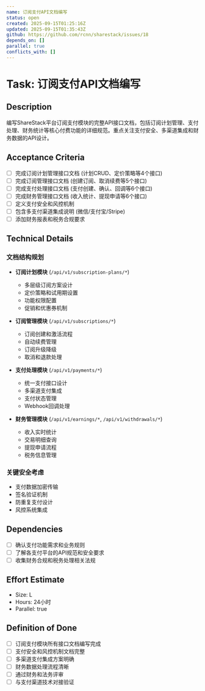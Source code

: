 ```yaml
---
name: 订阅支付API文档编写
status: open
created: 2025-09-15T01:25:16Z
updated: 2025-09-15T01:35:43Z
github: https://github.com/rcnn/sharestack/issues/18
depends_on: []
parallel: true
conflicts_with: []
---
```


# Task: 订阅支付API文档编写

## Description

编写ShareStack平台订阅支付模块的完整API接口文档，包括订阅计划管理、支付处理、财务统计等核心付费功能的详细规范。重点关注支付安全、多渠道集成和财务数据的API设计。

## Acceptance Criteria

- [ ] 完成订阅计划管理接口文档 (计划CRUD、定价策略等4个接口)
- [ ] 完成订阅管理接口文档 (创建订阅、取消续费等5个接口)
- [ ] 完成支付处理接口文档 (支付创建、确认、回调等6个接口)
- [ ] 完成财务管理接口文档 (收入统计、提现申请等6个接口)
- [ ] 定义支付安全和风控机制
- [ ] 包含多支付渠道集成说明 (微信/支付宝/Stripe)
- [ ] 添加财务报表和税务合规要求

## Technical Details

### 文档结构规划
- **订阅计划模块** (`/api/v1/subscription-plans/*`)
  - 多层级订阅方案设计
  - 定价策略和试用期设置
  - 功能权限配置
  - 促销和优惠券机制

- **订阅管理模块** (`/api/v1/subscriptions/*`)
  - 订阅创建和激活流程
  - 自动续费管理
  - 订阅升级降级
  - 取消和退款处理

- **支付处理模块** (`/api/v1/payments/*`)
  - 统一支付接口设计
  - 多渠道支付集成
  - 支付状态管理
  - Webhook回调处理

- **财务管理模块** (`/api/v1/earnings/*`, `/api/v1/withdrawals/*`)
  - 收入实时统计
  - 交易明细查询
  - 提现申请流程
  - 税务信息管理

### 关键安全考虑
- 支付数据加密传输
- 签名验证机制
- 防重复支付设计
- 风控系统集成

## Dependencies

- [ ] 确认支付功能需求和业务规则
- [ ] 了解各支付平台的API规范和安全要求
- [ ] 收集财务合规和税务处理相关法规

## Effort Estimate

- Size: L
- Hours: 24小时
- Parallel: true

## Definition of Done

- [ ] 订阅支付模块所有接口文档编写完成
- [ ] 支付安全和风控机制文档完整
- [ ] 多渠道支付集成方案明确
- [ ] 财务数据处理流程清晰
- [ ] 通过财务和法务评审
- [ ] 与支付渠道技术对接验证